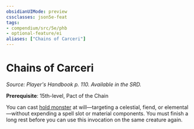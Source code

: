 ```yaml
---
obsidianUIMode: preview
cssclasses: json5e-feat
tags:
- compendium/src/5e/phb
- optional-feature/ei
aliases: ["Chains of Carceri"]
---
```

# Chains of Carceri
*Source: Player's Handbook p. 110. Available in the SRD.*  

**Prerequisite**: 15th-level, Pact of the Chain

You can cast [hold monster](/2-Mechanics/CLI/spells/hold-monster.md) at will—targeting a celestial, fiend, or elemental—without expending a spell slot or material components. You must finish a long rest before you can use this invocation on the same creature again.